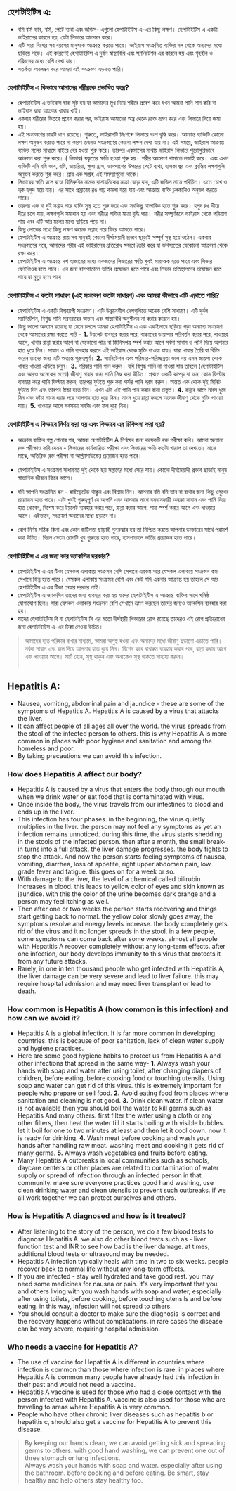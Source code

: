 ## **হেপাটাইটিস এ:**
* বমি বমি ভাব, বমি, পেটে ব্যথা এবং জন্ডিস- এগুলো হেপাটাইটিস এ-এর কিছু লক্ষণ। হেপাটাইটিস এ একটা ভাইরাসের কারনে হয়, যেটা লিভারে আক্রমন করে।
* এটি সারা বিশ্বের সব বয়সের মানুষকে আক্রান্ত করতে পারে। ভাইরাস সংক্রমিত ব্যক্তির মল থেকে অন্যদের মধ্যে ছড়িয়ে পড়ে। এই কারণেই হেপাটাইটিস এ দুর্বল স্বাস্থ্যবিধি এবং স্যানিটেশন  এর কারনে হয় এবং গৃহহীন ও দরিদ্রদের মধ্যে বেশি দেখা যায়।
* সতর্কতা অবলম্বন করে আমরা এই সংক্রমণ এড়াতে পারি।

### **হেপাটাইটিস এ কিভাবে আমাদের শরীরকে প্রভাবিত করে?**
* হেপাটাইটিস এ ভাইরাস দ্বারা সৃষ্ট হয় যা আমাদের মুখ দিয়ে শরীরে প্রবেশ করে যখন আমরা পানি পান করি বা ভাইরাস দ্বারা আক্রান্ত খাবার খাই।
* একবার শরীরের ভিতরে প্রবেশ করার পর, ভাইরাস আমাদের অন্ত্র থেকে রক্তে ভ্রমণ করে এবং লিভারে গিয়ে জমা হয়।
* এই সংক্রমণের চারটি ধাপ রয়েছে। শুরুতে, ভাইরাসটি নিঃশব্দে লিভারে বংশ বৃদ্ধি করে। আক্রান্ত ব্যক্তিটি কোনো লক্ষণ অনুভব করতে পারে না কারণ তখনও সংক্রমণের কোনো লক্ষন দেখা যায় না। এই সময়ে, ভাইরাস আক্রান্ত ব্যক্তির মলের মাধ্যমে বাইরে বের হওয়া শুরু করে। তারপর একমাসের মাথায় ভাইরাস লিভারে পুরোপুরিভাবে আক্রমন করা শুরু করে। ( লিভার) যকৃতের ক্ষতি হওয়া শুরু হয়। শরীর আক্রমণ থামাতে লড়াই করে। এবং এখন ব্যক্তিটি বমি বমি ভাব, বমি, ডায়রিয়া, ক্ষুধা হ্রাস, ডানপাশের উপরের পেটে ব্যথা, হালকা জ্বর এবং ক্লান্তির লক্ষণগুলি অনুভব করতে শুরু করে। প্রায় এক সপ্তাহ এই সমস্যাগুলো থাকে।
* লিভারের ক্ষতি হলে রক্তে বিলিরুবিন নামক রাসায়নিকের মাত্রা বেড়ে যায়, এটি জন্ডিস নামে পরিচিত। এতে চোখ ও ত্বক হলুদ হয়ে যায়। এর সাথে প্রস্রাবের রঙ গাঢ় কমলা হয়ে যায় এবং আক্রান্ত ব্যক্তি চুলকানিও অনুভব করতে পারে।
* তারপর এক বা দুই সপ্তাহ পরে ব্যক্তি সুস্থ হতে শুরু করে এবং সবকিছু স্বাভাবিক হতে শুরু করে। হলুদ রঙ ধীরে ধীরে চলে যায়, লক্ষণগুলি সমাধান হয় এবং শরীরে শক্তির মাত্রা বৃদ্ধি পায়। শরীর সম্পূর্ণরূপে ভাইরাস থেকে পরিত্রাণ পায় এবং এটি আর মলের মধ্যে ছড়িয়ে পড়ে না।
* কিছু লোকের মধ্যে কিছু লক্ষণ কয়েক সপ্তাহ পরে ফিরে আসতে পারে।
* হেপাটাইটিস এ আক্রান্ত প্রায় সব মানুষই কোনো দীর্ঘমেয়াদী প্রভাব ছাড়াই সম্পূর্ণ সুস্থ হয়ে ওঠেন। একবার সংক্রমণের পরে, আমাদের শরীর এই ভাইরাসের প্রতিরোধ ক্ষমতা তৈরি করে যা ভবিষ্যতের যেকোনো আক্রমণ থেকে রক্ষা করে।
* হেপাটাইটিস এ আক্রান্ত দশ হাজারের মধ্যে একজনের লিভারের ক্ষতি খুবই মারাত্মক হতে পারে এবং লিভার ফেইলিওর হতে পারে। এর জন্য হাসপাতালে ভর্তির প্রয়োজন হতে পারে এবং লিভার প্রতিস্থাপনের প্রয়োজন হতে পারে বা মৃত্যু হতে পারে।

### **হেপাটাইটিস এ কতটা সাধারণ (এই সংক্রমণ কতটা সাধারণ) এবং আমরা কীভাবে এটি এড়াতে পারি?**
* হেপাটাইটিস এ একটি বিশ্বব্যাপী সংক্রমণ। এটি উন্নয়নশীল দেশগুলিতে অনেক বেশি সাধারণ। এটি দুর্বল স্যানিটেশন, বিশুদ্ধ পানি সরবরাহের অভাব এবং স্বাস্থ্যবিধি অনুশীলন না করার কারনে হয়।
* কিছু ভালো অভ্যাস রয়েছে যা মেনে চললে আমরা হেপাটাইটিস এ এবং একইভাবে ছড়িয়ে পড়া অন্যান্য সংক্রমণ থেকে আমাদের রক্ষা করতে পারি -
    **1.** টয়লেট ব্যবহার করার পরে, বাচ্চাদের ডায়াপার পরিবর্তন করার পরে, খাওয়ার আগে, খাবার রান্না করার আগে বা যেকোনো পাত্র বা জিনিসপত্র স্পর্শ করার আগে সর্বদা সাবান ও পানি দিয়ে আপনার হাত ধুয়ে নিন। সাবান ও পানি ব্যবহার করলে এই ভাইরাস থেকে মুক্তি পাওয়া যায়। যারা খাবার তৈরি বা বিক্রি করেন তাদের জন্য এটি অত্যন্ত গুরুত্বপূর্ণ।
    **2.** স্যানিটেশন এবং পরিষ্কার-পরিচ্ছন্নতা ভাল নয় এমন জায়গা থেকে খাবার খাওয়া এড়িয়ে চলুন।
    **3.** পরিষ্কার পানি পান করুন। যদি বিশুদ্ধ পানি না পাওয়া যায় তাহলে (হেপাটাইটিস এবং আরও অনেকের মতো) জীবাণু মারার জন্য পানি সিদ্ধ করা উচিত। প্রথমে একটি কাপড় বা অন্য কোন ফিল্টার ব্যবহার করে পানি ফিল্টার করুন, তারপর ফুটতে শুরু করা পর্যন্ত পানি গরম করুন। অন্তত এক থেকে দুই মিনিট ফুটতে দিন এবং তারপর ঠান্ডা হতে দিন। এখন এটা এই পানি পান করার জন্য প্রস্তুত।
    **4.** রান্নার আগে মাংস ধুয়ে নিন এবং কাঁচা মাংস ধরার পরে আপনার হাত ধুয়ে নিন। মাংস ধুয়ে রান্না করলে অনেক জীবাণু থেকে মুক্তি পাওয়া যায়।
    **5.** খাওয়ার আগে সবসময় সবজি এবং ফল ধুয়ে নিন।

### **হেপাটাইটিস এ কিভাবে নির্ণয় করা হয় এবং কিভাবে এর চিকিৎসা করা হয়?**
* আক্রান্ত ব্যক্তির গল্প শোনার পর, আমরা হেপাটাইটিস A নির্ণয়ের জন্য কয়েকটি রক্ত পরীক্ষা করি। আমরা অন্যান্য রক্ত পরীক্ষাও করি যেমন - লিভারের কার্যকারিতা পরীক্ষা এবং লিভারের ক্ষতি কতটা খারাপ তা দেখতে। মাঝে মাঝে, অতিরিক্ত রক্ত পরীক্ষা বা আল্ট্রাসাউন্ডের প্রয়োজন হতে পারে।
* হেপাটাইটিস এ সংক্রমণ সাধারণত দুই থেকে ছয় সপ্তাহের মধ্যে সেরে যায়। কোনো দীর্ঘমেয়াদী প্রভাব ছাড়াই মানুষ স্বাভাবিক জীবনে ফিরে আসে।

* যদি আপনি সংক্রমিত হন - হাইড্রেটেড থাকুন এবং বিশ্রাম নিন। আপনার বমি বমি ভাব বা ব্যথার জন্য কিছু ওষুধের প্রয়োজন হতে পারে। এটা খুবই গুরুত্বপূর্ণ যে আপনি এবং আপনার সাথে বসবাসকারী অন্যরা সাবান এবং পানি দিয়ে হাত ধোবেন, বিশেষ করে টয়লেট ব্যবহার করার পরে, রান্না করার আগে, পাত্র স্পর্শ করার আগে এবং খাওয়ার আগে। এইভাবে, সংক্রমণ অন্যদের মধ্যে ছড়াবে না।
* রোগ নির্ণয় সঠিক কিনা এবং কোন জটিলতা ছাড়াই পুনরুদ্ধার হয় তা নিশ্চিত করতে আপনার ডাক্তারের সাথে পরামর্শ করা উচিত। বিরল ক্ষেত্রে রোগটি খুব গুরুতর হতে পারে, হাসপাতালে ভর্তির প্রয়োজন হতে পারে।

### **হেপাটাইটিস এ এর জন্য কার ভ্যাকসিন দরকার?**
* হেপাটাইটিস এ এর টিকা যেসকল এলাকায় সংক্রমন বেশি সেখানে এরকম আর যেসকল এলাকায় সংক্রমন কম সেখানে ভিন্ন হতে পারে। যেসকল এলাকায় সংক্রমন বেশি এবং কেউ যদি একবার আক্রান্ত হয় তাহলে সে আর হেপাটাইটিস এ এর টিকা নেয়ার দরকার নাই।
* হেপাটাইটিস এ ভ্যাকসিন তাদের জন্য ব্যবহার করা হয় যাদের হেপাটাইটিস এ আক্রান্ত ব্যক্তির সাথে ঘনিষ্ঠ যোগাযোগ ছিল। যারা যেসকল এলাকায় সংক্রমন বেশি সেখানে ভ্রমণ করছেন তাদের জন্যও ভ্যাকসিন ব্যবহার করা হয়।
* যাদের হেপাটাইটিস বি বা হেপাটাইটিস সি এর মতো দীর্ঘস্থায়ী লিভারের রোগ রয়েছে তাদেরও এই রোগ প্রতিরোধের জন্য হেপাটাইটিস এ-এর টিকা নেওয়া উচিত।

> আমাদের হাত পরিষ্কার রাখার মাধ্যমে, আমরা অসুস্থ হওয়া এবং অন্যদের মধ্যে জীবাণু ছড়ানো এড়াতে পারি।<br>
> সর্বদা সাবান এবং জল দিয়ে আপনার হাত ধুয়ে নিন। বিশেষ করে বাথরুম ব্যবহার করার পরে, রান্না করার আগে এবং খাওয়ার আগে। স্মার্ট হোন, সুস্থ থাকুন এবং অন্যকেও সুস্থ থাকতে সাহায্য করুন।
<br><br>
## **Hepatitis A:**
* Nausea, vomiting, abdominal pain and jaundice - these are some of the symptoms of Hepatitis A. Hepatitis A is caused by a virus that attacks the liver.
* It can affect people of all ages all over the world. the virus spreads from the stool of the infected person to others. this is why Hepatitis A is more common in places with poor hygiene and sanitation and among the homeless and poor.
* By taking precautions we can avoid this infection.

### **How does Hepatitis A affect our body?**
* Hepatitis A is caused by a virus that enters the body through our mouth when we drink water or eat food that is contaminated with virus.
* Once inside the body, the virus travels from our intestines to blood and ends up in the liver.
* This infection has four phases. in the beginning, the virus quietly multiplies in the liver. the person may not feel any symptoms as yet an infection remains unnoticed. during this time, the virus starts shedding in the stools of the infected person. then after a month, the small break-in turns into a full attack. the liver damage progresses. the body fights to stop the attack. And now the person starts feeling symptoms of nausea, vomiting, diarrhea, loss of appetite, right upper abdomen pain, low grade fever and fatigue. this goes on for a week or so.
* With damage to the liver, the level of a chemical called bilirubin increases in blood. this leads to yellow color of eyes and skin known as jaundice. with this the color of the urine becomes dark orange and a person may feel itching as well.
* Then after one or two weeks the person starts recovering and things start getting back to normal. the yellow color slowly goes away, the symptoms resolve and energy levels increase. the body completely gets rid of the virus and it no longer spreads in the stool. in a few people, some symptoms can come back after some weeks. almost all people with Hepatitis A recover completely without any long-term effects. after one infection, our body develops immunity to this virus that protects it from any future attacks.
* Rarely, in one in ten thousand people who get infected with Hepatitis A, the liver damage can be very severe and lead to liver failure. this may require hospital admission and may need liver transplant or lead to death.

### **How common is Hepatitis A (how common is this infection) and how can we avoid it?**
* Hepatitis A is a global infection. It is far more common in developing countries. this is because of poor sanitation, lack of clean water supply and hygiene practices.
* Here are some good hygiene habits to protect us from Hepatitis A and other infections that spread in the same way-
	**1.** Always wash your hands with soap and water after using toilet, after changing diapers of children, before eating, before cooking food or touching utensils. Using soap and water can get rid of this virus. this is extremely important for people who prepare or sell food.
	**2.** Avoid eating food from places where sanitation and cleaning is not good.
	**3.** Drink clean water. if clean water is not available then you should boil the water to kill germs such as Hepatitis And many others. first filter the water using a cloth or any other filters, then heat the water till it starts boiling with visible bubbles. let it boil for one to two minutes at least and then let it cool down.  now it is ready for drinking.
	**4.** Wash meat before cooking and wash your hands after handling raw meat. washing meat and cooking it gets rid of many germs.
	**5.** Always wash vegetables and fruits before eating.
* Many Hepatitis A outbreaks in local communities such as schools, daycare centers or other places are related to contamination of water supply or spread of infection through an infected person in that community. make sure everyone practices good hand washing, use clean drinking water and clean utensils to prevent such outbreaks. if we all work together we can protect ourselves and others.

### **How is Hepatitis A diagnosed and how is it treated?**
* After listening to the story of the person, we do a few blood tests to diagnose Hepatitis A.  we also do other blood tests such as - liver function test and INR to see how bad is the liver damage. at times, additional blood tests or ultrasound may be needed.
* Hepatitis A infection typically heals with time in two to six weeks. people recover back to normal life without any long-term effects.
* If you are infected - stay well hydrated and take good rest.  you may need some medicines for nausea or pain. it's very important that you and others living with you wash hands with soap and water,  especially after using toilets, before cooking, before touching utensils and before eating. in this way, infection will not spread to others.
* You should consult a doctor to make sure the diagnosis is correct and the recovery happens without complications. in rare cases the disease can be very severe,  requiring hospital admission.

### **Who needs a vaccine for Hepatitis A?**
* The use of vaccine for Hepatitis A is different in countries where infection is common than those where infection is rare. in places where Hepatitis A is common many people have already had this infection in their past and would not need a vaccine.
* Hepatitis A vaccine is used for those who had a close contact with the person infected with Hepatitis A. vaccine is also used for those who are traveling to areas where Hepatitis A is very common.
* People who have other chronic liver diseases such as hepatitis b or hepatitis c, should also get a vaccine for Hepatitis A to prevent this disease.

> By keeping our hands clean, we can avoid getting sick and spreading germs to others. with good hand washing, we can prevent one out of three stomach or lung infections.<br>
> Always wash your hands with soap and water. especially after using the bathroom. before cooking and before eating. Be smart, stay healthy and help others stay healthy too.